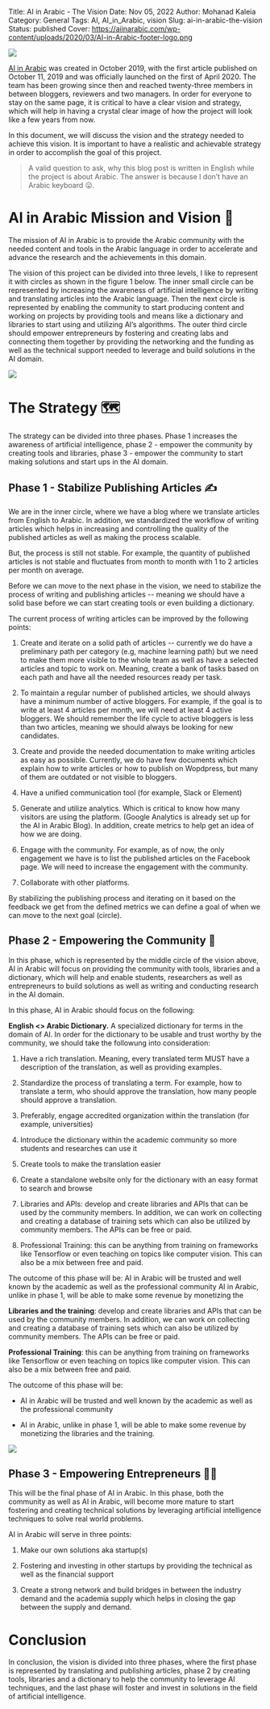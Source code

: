 Title: AI in Arabic - The Vision
Date: Nov 05, 2022
Author: Mohanad Kaleia
Category: General
Tags: AI, AI_in_Arabic, vision
Slug: ai-in-arabic-the-vision
Status: published
Cover: https://aiinarabic.com/wp-content/uploads/2020/03/AI-in-Arabic-footer-logo.png

![](../../static/images/ai-in-arabic-the-vision/cover.png)

[AI in Arabic](https://aiinarabic.com) was created in October 2019, with the first article published on October 11, 2019 and was officially launched on the first of April 2020. The team has been growing since then and reached twenty-three members in between bloggers, reviewers and two managers. In order for everyone to stay on the same page, it is critical to have a clear vision and strategy, which will help in having a crystal clear image of how the project will look like a few years from now. 


In this document, we will discuss the vision and the strategy needed to achieve this vision. It is important to have a realistic and achievable strategy in order to accomplish the goal of this project.

>A valid question to ask, why this blog post is written in English while the project is about Arabic. The answer is because I don’t have an Arabic keyboard 😛.

# AI in Arabic Mission and Vision 🚀

The mission of AI in Arabic is to provide the Arabic community with the needed content and tools in the Arabic language in order to accelerate and advance the research and the achievements in this domain. 

The vision of this project can be divided into three levels, I like to represent it with circles as shown in the figure 1 below. The inner small circle can be represented by increasing the awareness of artificial intelligence by writing and translating articles into the Arabic language. Then the next circle is represented by enabling the community to start producing content and working on projects by providing tools and means like a dictionary and libraries to start using and utilizing AI’s algorithms. The outer third circle should empower entrepreneurs by fostering and creating labs and connecting them together by providing the networking and the funding as well as the technical support needed to leverage and build solutions in the AI domain. 

![](../../static/images/ai-in-arabic-the-vision/figure1_ai_in_arabic_vision.png)

# The Strategy 🗺️
The strategy can be divided into three phases. Phase 1 increases the awareness of artificial intelligence, phase 2 - empower the community by creating tools and libraries, phase 3 - empower the community to start making solutions and start ups in the AI domain. 

## Phase 1 - Stabilize Publishing Articles ✍️
We are in the inner circle, where we have a blog where we translate articles from English to Arabic. In addition, we standardized the workflow of writing articles which helps in increasing and controlling the quality of the published articles as well as making the process scalable.

But, the process is still not stable. For example, the quantity of published articles is not stable and fluctuates from month to month with 1 to 2 articles per month on average. 

Before we can move to the next phase in the vision, we need to stabilize the process of writing and publishing articles -- meaning we should have a solid base before we can start creating tools or even building a dictionary. 

The current process of writing articles can be improved by the following points:
1. Create and iterate on a solid path of articles -- currently we do have a preliminary path per category (e.g, machine learning path) but we need to make them more visible to the whole team as well as have a selected articles and topic to work on. Meaning, create a bank of tasks based on each path and have all the needed resources ready per task.

2. To maintain a regular number of published articles, we should always have a minimum number of active bloggers. For example, if the goal is to write at least 4 articles per month, we will need at least 4 active bloggers. We should remember the life cycle to active bloggers is less than two articles, meaning we should always be looking for new candidates.

3. Create and provide the needed documentation to make writing articles as easy as possible. Currently, we do have few documents which explain how to write articles or how to publish on Wopdpress, but many of them are outdated or not visible to bloggers.

4. Have a unified communication tool (for example, Slack or Element) 

5. Generate and utilize analytics. Which is critical to know how many visitors are using the platform. (Google Analytics is already set up for the AI in Arabic Blog). In addition, create metrics to help get an idea of how we are doing. 

6. Engage with the community. For example, as of now, the only engagement we have is to list the published articles on the Facebook page. We will need to increase the engagement with the community. 

7. Collaborate with other platforms. 

By stabilizing the publishing process and iterating on it based on the feedback we get from the defined metrics we can define a goal of when we can move to the next goal (circle). 

## Phase 2 - Empowering the Community 🧰
In this phase, which is represented by the middle circle of the vision above, AI in Arabic will focus on providing the community with tools, libraries and a dictionary, which will help and enable students, researchers as well as entrepreneurs to build solutions as well as writing and conducting research in the AI domain.

In this phase, AI in Arabic should focus on the following:

**English <> Arabic Dictionary.** A specialized dictionary for terms in the domain of AI. In order for the dictionary to be usable and trust worthy by the community, we should take the followung into consideration:

1. Have a rich translation. Meaning, every translated term MUST have a description of the translation, as well as providing examples. 

2. Standardize the process of translating a term. For example, how to translate a term, who should approve the translation, how many people should approve a translation.

3. Preferably, engage accredited organization within the translation (for example, universities)

4. Introduce the dictionary within the academic community so more students and researches can use it

5. Create tools to make the translation easier

6. Create a standalone website only for the dictionary with an easy format to search and browse

7. Libraries and APIs: develop and create libraries and APIs that can be used by the community members. In addition, we can work on collecting and creating a database of training sets which can also be utilized by community members. The APIs can be free or paid. 

8. Professional Training: this can be anything from training on frameworks like Tensorflow or even teaching on topics like computer vision. This can also be a mix between free and paid.

The outcome of this phase will be:
AI in Arabic will be trusted and well known by the academic as well as the professional community
AI in Arabic, unlike in phase 1, will be able to make some revenue by monetizing the 

**Libraries and the training**: develop and create libraries and APIs that can be used by the community members. In addition, we can work on collecting and creating a database of training sets which can also be utilized by community members. The APIs can be free or paid. 

**Professional Training**: this can be anything from training on frameworks like Tensorflow or even teaching on topics like computer vision. This can also be a mix between free and paid.


The outcome of this phase will be:

* AI in Arabic will be trusted and well known by the academic as well as the professional community

* AI in Arabic, unlike in phase 1, will be able to make some revenue by monetizing the libraries and the training. 


![](../../static/images/ai-in-arabic-the-vision/figure2_strategy_phase_2.png)

## Phase 3 - Empowering Entrepreneurs 🧑‍🚀

This will be the final phase of AI in Arabic. In this phase, both the community as well as AI in Arabic, will become more mature to start fostering and creating technical solutions by leveraging artificial intelligence techniques to solve real world problems. 

AI in Arabic will serve in three points: 

1. Make our own solutions aka startup(s)

2. Fostering and investing in other startups by providing the technical as well as the financial support

3. Create a strong network and build bridges in between the industry demand and the academia supply which helps in closing the gap between the supply and demand.

# Conclusion
In conclusion, the vision is divided into three phases, where the first phase is represented by translating and publishing articles, phase 2 by creating tools, libraries and a dictionary to help the community to leverage AI techniques, and the last phase will foster and invest in solutions in the field of artificial intelligence. 
